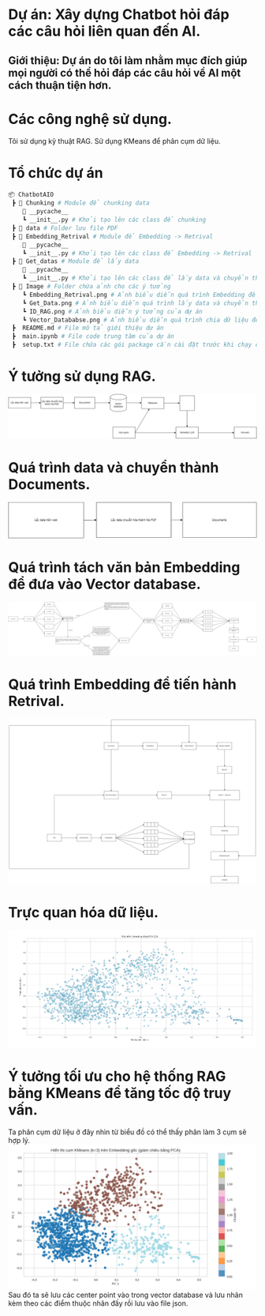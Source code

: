 # Dự án: Xây dựng Chatbot hỏi đáp các câu hỏi liên quan đến AI.
## Giới thiệu: Dự án do tôi làm nhằm mục đích giúp mọi người có thể hỏi đáp các câu hỏi về AI một cách thuận tiện hơn.
# Các công nghệ sử dụng.
Tôi sử dụng kỹ thuật RAG. 
Sử dụng KMeans để phân cụm dữ liệu.
# Tổ chức dự án
```bash
📦 ChatbotAIO
 ┣ 📂 Chunking # Module để chunking data
    📂 __pycache__ 
    ┗ __init__.py # Khởi tạo lên các class để chunking  
 ┣ 📂 data # Folder lưu file PDF
 ┣ 📂 Embedding_Retrival # Module để Embedding -> Retrival
    📂 __pycache__ 
    ┗ __init__.py # Khởi tạo lên các class để Embedding -> Retrival
 ┣ 📂 Get_datas # Module để lấy data
    📂 __pycache__ 
    ┗ __init__.py # Khởi tạo lên các class để lấy data và chuyển thành text lưu dưới dạng danh sách
 ┣ 📂 Image # Folder chứa ảnh cho các ý tưởng
    ┗ Embedding_Retrival.png # Ảnh biểu diễn quá trình Embedding để đưa vào Vector database 
    ┗ Get_Data.png # Ảnh biểu diễn quá trình lấy data và chuyển thành Documents 
    ┗ ID_RAG.png # Ảnh biểu diễn ý tưởng của dự án 
    ┗ Vector_Datababse.png # Ảnh biểu diễn quá trình chia dữ liệu để chuyển hóa vào Vector databse
 ┣  README.md # File mô tả giới thiệu dự án 
 ┣  main.ipynb # File code trung tâm của dự án
 ┣  setup.txt # File chứa các gói package cần cài đặt trước khi chạy chương trình  
```
# Ý tưởng sử dụng RAG.
![Ý tưởng](image/ID_RAG.png)
# Quá trình data và chuyển thành Documents.
![Quá trình data và chuyển thành Documents](image/Get_Data.png)
# Quá trình tách văn bản Embedding để đưa vào Vector database.
![Quá trình tách văn bản Embedding để đưa vào Vector database](image/Vector_Database.png)
# Quá trình Embedding để tiến hành Retrival.
![Quá trình Embedding để tiến hành Retrival](image/Embedding_Retriver.png)
# Trực quan hóa dữ liệu.
![data visualize](image/PCA_Show.png)
# Ý tưởng tối ưu cho hệ thống RAG bằng KMeans để tăng tốc độ truy vấn.
Ta phân cụm dữ liệu ở đây nhìn từ biểu đồ có thể thấy phân làm 3 cụm sẽ hợp lý.
![data visulize clusters KMeans](image/show_clusters.png)
Sau đó ta sẽ lưu các center point vào trong vector database và lưu nhãn kèm theo các điểm thuộc nhãn đấy rồi lưu vào file json.

